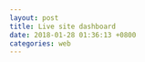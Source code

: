 ```yaml
---
layout: post
title: Live site dashboard 
date: 2018-01-28 01:36:13 +0800
categories: web
---
```



<div id="live_site_5" style="width: 100%; min-height: 800px"></div>
<div id="live_site_6" style="width: 100%; min-height: 600px"></div>

<script type="text/javascript">

var live_site_chart_5 = echarts.init(document.getElementById('live_site_5'));
var live_site_chart_6 = echarts.init(document.getElementById('live_site_6'));

function updateLineChart(month, element, title) {
	$.getJSON('http://feed.genghuiluo.cn/live/total_view_by_hour.json?month=' + month, function(data){

	var xdata = [];
	var ydata_zhanqi = []
	var ydata_huya = []
	var ydata_douyu = []
	var ydata_panda = []
	//var ydata_huomao = []
	
	$.each( data, function( key, val ) {

		switch (val.site) {
		case 'zhanqi':
			ydata_zhanqi.push(val.total_view);
			break;
		case 'huya':
			ydata_huya.push(val.total_view);
			break;
		case 'douyu':
			xdata.push(val.format_by_hour);
			ydata_douyu.push(val.total_view);
			break;
		case 'panda':
			ydata_panda.push(val.total_view);
			break;
		/*
		case 'huomao':
			ydata_huomao.push(val.total_view);
			break;
		*/
		}
        });
	
	option = {
    		title: {
    		    text: title
    		},
    		tooltip : {
    		    trigger: 'axis',
    		    axisPointer: {
    		        type: 'cross',
    		        label: {
    		            backgroundColor: '#6a7985'
    		        }
    		    }
    		},
    		legend: {
    		    data:['战旗','虎牙','斗鱼','熊猫','火猫']
    		},
    		toolbox: {
    		    feature: {
    		        saveAsImage: {}
    		    }
    		},
    		grid: {
    		    left: '3%',
    		    right: '4%',
    		    bottom: '3%',
    		    containLabel: true
    		},
    		xAxis : [
		    {
    		        //type : 'time',
    		        type : 'category',
    		        boundaryGap : false,
    		        data : xdata
    		    }
    		],
    		yAxis : [
    		    {
    		        type : 'value'
    		    }
    		],
    		series : [
    		    {
    		        name:'战旗',
    		        type:'line',
    		        stack: 'total_view_by_hour',
    		        areaStyle: {normal: {}},
    		        data: ydata_zhanqi
    		    },
    		    {
    		        name:'虎牙',
    		        type:'line',
    		        stack: 'total_view_by_hour',
    		        areaStyle: {normal: {}},
    		        data: ydata_huya
    		    },
    		    {
    		        name:'斗鱼',
    		        type:'line',
    		        stack: 'total_view_by_hour',
    		        areaStyle: {normal: {}},
    		        data: ydata_douyu
    		    },
    		    {
    		        name:'熊猫',
    		        type:'line',
    		        stack: '总量',
    		        areaStyle: {normal: {}},
    		        data: ydata_panda
    		    },
    		    {
    		        name:'火猫',
    		        type:'line',
    		        stack: 'total_view_by_hour',
    		        label: {
    		            normal: {
    		                show: true,
    		                position: 'top'
    		            }
    		        },
    		        areaStyle: {normal: {}},
    		        data: ydata_huomao
    		    }
    		]
	};
	
	element.setOption(option);
	})
}

function updatePieChart(month, element, title) {
	$.getJSON('http://feed.genghuiluo.cn/live/total_view_by_category.json', function(data){
	
	var xdata = [];
	var ydata = [];j

	$.each( data, function( key, val ) {
		xdata.push(val.site_category);
		ydata.push('{value:'+val.total_view+', name:"'+val.site_category+'"}');
	};

	option = {
	    title: {
    		text: title
    	    },
	    tooltip: {
	        trigger: 'item',
	        formatter: "{a} <br/>{b}: {c} ({d}%)"
	    },
	    legend: {
	        orient: 'vertical',
	        x: 'left',
	        data: xdata
	    },
	    series: [
	        {
	            name:'游戏类别',
	            type:'pie',
	            radius: ['50%', '70%'],
	            avoidLabelOverlap: false,
	            label: {
	                normal: {
	                    show: false,
	                    position: 'center'
	                },
	                emphasis: {
	                    show: true,
	                    textStyle: {
	                        fontSize: '30',
	                        fontWeight: 'bold'
	                    }
	                }
	            },
	            labelLine: {
	                normal: {
	                    show: false
	                }
	            },
	            data: ydata
	        }
	    ]
	};
	
	element.setOption(option);
	})
}



$(document).ready(function() {
    updateLineChart(5, live_site_chart_5,'May, 2017 - Total view by Hour');
    updatePieChart(123, live_site_chart_6,'Total view per hour by Catetory');
});


